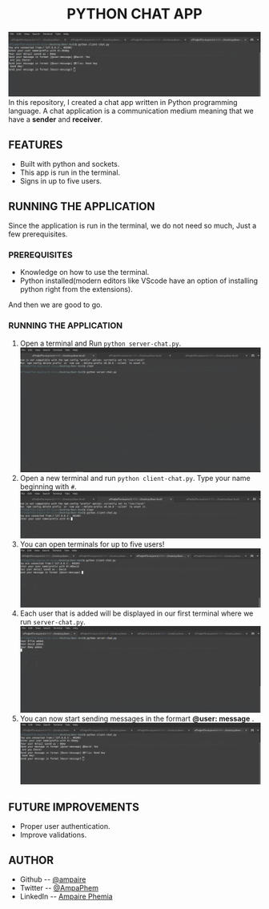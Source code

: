 # <h1 align = "center">PYTHON CHAT APP </h1>
![screenshot](screenshots/messages.png)
In this repository, I created a chat app written in Python programming language. A chat application is a communication medium meaning that we have a **sender** and **receiver**.

## FEATURES
- Built with python and sockets.
- This app is run in the terminal.
- Signs in up to five users.

## RUNNING THE APPLICATION
  Since the application is run in the terminal, we do not need so much, Just a few prerequisites.

### PREREQUISITES
- Knowledge on how to use the terminal.
- Python installed(modern editors like VScode have an option of installing python right from the extensions).

And then we are good to go.

### RUNNING THE APPLICATION

1. Open a terminal and Run  ``python server-chat.py``.
![screenshot](screenshots/server.png)
2. Open a new terminal and run ``python client-chat.py``. Type your name beginning with ``#``.
![screenshot](screenshots/client.png)
3. You can open terminals for up to five users!
![screenshot](screenshots/client-two.png)
4. Each user that is added will be displayed in our first terminal where we run ``server-chat.py``.
![screenshot](screenshots/users.png)
5. You can now start sending messages in the formart **@user: message** .
![screenshot](screenshots/messages.png)

## FUTURE IMPROVEMENTS
- Proper user authentication.
- Improve validations.

## AUTHOR
- Github -- [@ampaire](https://github.com/ampaire)
- Twitter -- [@AmpaPhem](https://twitter.com/AmpaPhem)
- LinkedIn -- [Ampaire Phemia](https://www.linkedin.com/in/phemia)

